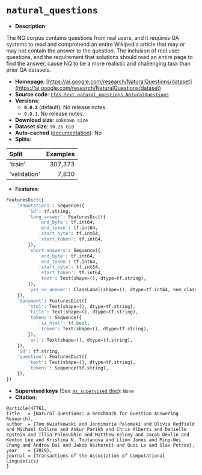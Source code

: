 <div itemscope itemtype="http://schema.org/Dataset">
  <div itemscope itemprop="includedInDataCatalog" itemtype="http://schema.org/DataCatalog">
    <meta itemprop="name" content="TensorFlow Datasets" />
  </div>

  <meta itemprop="name" content="natural_questions" />
  <meta itemprop="description" content="&#10;The NQ corpus contains questions from real users, and it requires QA systems to&#10;read and comprehend an entire Wikipedia article that may or may not contain the&#10;answer to the question. The inclusion of real user questions, and the&#10;requirement that solutions should read an entire page to find the answer, cause&#10;NQ to be a more realistic and challenging task than prior QA datasets.&#10;&#10;&#10;To use this dataset:&#10;&#10;```python&#10;import tensorflow_datasets as tfds&#10;&#10;ds = tfds.load(&#x27;natural_questions&#x27;, split=&#x27;train&#x27;)&#10;for ex in ds.take(4):&#10;  print(ex)&#10;```&#10;&#10;See [the guide](https://www.tensorflow.org/datasets/overview) for more&#10;informations on [tensorflow_datasets](https://www.tensorflow.org/datasets).&#10;&#10;" />
  <meta itemprop="url" content="https://www.tensorflow.org/datasets/catalog/natural_questions" />
  <meta itemprop="sameAs" content="https://ai.google.com/research/NaturalQuestions/dataset" />
  <meta itemprop="citation" content="&#10;@article{47761,&#10;title = {Natural Questions: a Benchmark for Question Answering Research},&#10;author  = {Tom Kwiatkowski and Jennimaria Palomaki and Olivia Redfield and Michael Collins and Ankur Parikh and Chris Alberti and Danielle Epstein and Illia Polosukhin and Matthew Kelcey and Jacob Devlin and Kenton Lee and Kristina N. Toutanova and Llion Jones and Ming-Wei Chang and Andrew Dai and Jakob Uszkoreit and Quoc Le and Slav Petrov},&#10;year   = {2019},&#10;journal   = {Transactions of the Association of Computational Linguistics}&#10;}&#10;" />
</div>

# `natural_questions`

*   **Description**:

The NQ corpus contains questions from real users, and it requires QA systems to
read and comprehend an entire Wikipedia article that may or may not contain the
answer to the question. The inclusion of real user questions, and the
requirement that solutions should read an entire page to find the answer, cause
NQ to be a more realistic and challenging task than prior QA datasets.

*   **Homepage**:
    [https://ai.google.com/research/NaturalQuestions/dataset](https://ai.google.com/research/NaturalQuestions/dataset)
*   **Source code**:
    [`tfds.text.natural_questions.NaturalQuestions`](https://github.com/tensorflow/datasets/tree/master/tensorflow_datasets/text/natural_questions.py)
*   **Versions**:
    *   **`0.0.2`** (default): No release notes.
    *   `0.0.1`: No release notes.
*   **Download size**: `Unknown size`
*   **Dataset size**: `90.26 GiB`
*   **Auto-cached**
    ([documentation](https://www.tensorflow.org/datasets/performances#auto-caching)):
    No
*   **Splits**:

Split        | Examples
:----------- | -------:
'train'      | 307,373
'validation' | 7,830

*   **Features**:

```python
FeaturesDict({
    'annotations': Sequence({
        'id': tf.string,
        'long_answer': FeaturesDict({
            'end_byte': tf.int64,
            'end_token': tf.int64,
            'start_byte': tf.int64,
            'start_token': tf.int64,
        }),
        'short_answers': Sequence({
            'end_byte': tf.int64,
            'end_token': tf.int64,
            'start_byte': tf.int64,
            'start_token': tf.int64,
            'text': Text(shape=(), dtype=tf.string),
        }),
        'yes_no_answer': ClassLabel(shape=(), dtype=tf.int64, num_classes=2),
    }),
    'document': FeaturesDict({
        'html': Text(shape=(), dtype=tf.string),
        'title': Text(shape=(), dtype=tf.string),
        'tokens': Sequence({
            'is_html': tf.bool,
            'token': Text(shape=(), dtype=tf.string),
        }),
        'url': Text(shape=(), dtype=tf.string),
    }),
    'id': tf.string,
    'question': FeaturesDict({
        'text': Text(shape=(), dtype=tf.string),
        'tokens': Sequence(tf.string),
    }),
})
```

*   **Supervised keys** (See
    [`as_supervised` doc](https://www.tensorflow.org/datasets/api_docs/python/tfds/load)):
    `None`
*   **Citation**:

```
@article{47761,
title   = {Natural Questions: a Benchmark for Question Answering Research},
author  = {Tom Kwiatkowski and Jennimaria Palomaki and Olivia Redfield and Michael Collins and Ankur Parikh and Chris Alberti and Danielle Epstein and Illia Polosukhin and Matthew Kelcey and Jacob Devlin and Kenton Lee and Kristina N. Toutanova and Llion Jones and Ming-Wei Chang and Andrew Dai and Jakob Uszkoreit and Quoc Le and Slav Petrov},
year    = {2019},
journal = {Transactions of the Association of Computational Linguistics}
}
```
